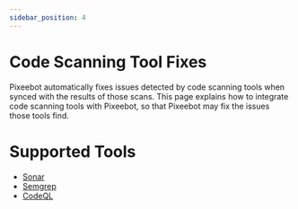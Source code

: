 ```yaml
---
sidebar_position: 4
---
```


# Code Scanning Tool Fixes

Pixeebot automatically fixes issues detected by code scanning tools when synced with the results of those scans. This page explains how to integrate code scanning tools with Pixeebot, so that Pixeebot may fix the issues those tools find.

# Supported Tools

- [Sonar](/code-scanning-tools/sonar)
- [Semgrep](/code-scanning-tools/semgrep)
- [CodeQL](/code-scanning-tools/codeql)
